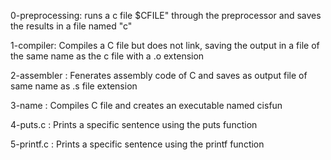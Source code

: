 0-preprocessing: runs a c file $CFILE" through the preprocessor and saves the results in a file named "c"

1-compiler: Compiles a C file but does not link, saving the output in a file of the same name as the c file with a .o extension

2-assembler : Fenerates assembly code of C and saves as output file of same name as .s file extension

3-name : Compiles C file and creates an executable named cisfun

4-puts.c : Prints a specific sentence using the puts function

5-printf.c : Prints a specific sentence using the printf function
